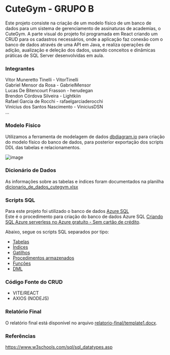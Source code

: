 # CuteGym - GRUPO B
Este projeto consiste na criação de um modelo físico de um banco de dados para um sistema de gerenciamento de assinaturas de academias, o CuteGym.
A parte visual do projeto foi programada em React criando um CRUD para os cadastros necessários, onde a aplicação faz conexão com o banco de dados através de uma API em Java, e realiza operações de adição, aualização e deleção dos dados, usando conceitos e dinâmicas práticas de SQL Server desenvolvidas em aula.

### Integrantes
Vitor Muneretto Tinelli - VitorTinelli<br>
Gabriel Mensor da Rosa - GabrielMensor<br>
Lucas De Bitencourt Frasson - herudegan<br>
Brendon Córdova Silveira - Lightkiin<br>
Rafael Garcia de Rocchi - rafaelgarciaderocchi<br>
Vinícius dos Santos Nascimento - ViniciusDSN<br>
...

### Modelo Físico
Utilizamos a ferramenta de modelagem de dados [dbdiagram.io](https://dbdiagram.io/) para criação do modelo físico do banco de dados, para posterior exportação dos scripts DDL das tabelas e relacionamentos.<br>
<!--Arquivo fonte: [Modelo Fisico](https://dbdiagram.io/d/68477a47579a5a75f79526ab).<br> -->

![image]()
  
### Dicionário de Dados
As informações sobre as tabelas e índices foram documentados na planilha [dicionario_de_dados_cutegym.xlsx](dicionario_dados/dicionario_de_dados_cutegym.xlsx)

### Scripts SQL
Para este projeto foi utilizado o banco de dados [Azure SQL](https://azure.microsoft.com/pt-br/products/azure-sql/database) <br>
Este é o procedimento para criação do banco de dados Azure SQL [Criando SQL Azure serverless no Azure gratuito - Sem cartão de crédito](https://github.com/jlsilva01/sql-azure-satc).

Abaixo, segue os scripts SQL separados por tipo:
+ [Tabelas](scripts/ddl/tabelas)
+ [Índices](scripts/ddl/indices)
+ [Gatilhos](scripts/ddl/gatilhos)
+ [Procedimentos armazenados](scripts/ddl/procedimentos-armazenados)
+ [Funções](scripts/ddl/funcoes)
+ [DML](scripts/dml)

### Código Fonte do CRUD
- VITE/REACT
- AXIOS (NODEJS)

### Relatório Final
O relatório final está disponível no arquivo [relatorio-final/template1.docx](relatorio/template1.docx).

### Referências
https://www.w3schools.com/sql/sql_datatypes.asp
